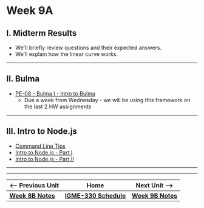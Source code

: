 # Week 9A

## I. Midterm Results
- We'll briefly review questions and their expected answers.
- We'll explain how the linear curve works.

<!-- 
## I. Audio Visualizer HW
- All done<sup>\*</sup> (... except for some of you who extended to tonight...)
- <sup>\*</sup> HW 2 - Demo video, narrated by you:
  - See instructions here - https://github.com/tonethar/IGME-330-Fall-2023/blob/main/hw/demo-video.md
  - This is a graded part of the HW (Documentation) 
  - Upload mp4 to dropbox, OR put YouTube link in comments field of dropbox before the dropbox closes (which is Wednesday night)
-->

<hr>

## II. Bulma
- [PE-08 - Bulma I - Intro to Bulma](../pe/pe-08.md)
  - Due a week from Wednesday - we will be using this framework on the last 2 HW assignments

<hr>

## III. Intro to Node.js
- [Command Line Tips](https://github.com/tonethar/IGME-330-Master/blob/master/notes/command-line-tips.md)
- [Intro to Node.js - Part I](https://github.com/tonethar/IGME-330-Master/blob/master/notes/intro-to-node-1.md)
- [Intro to Node.js - Part II](https://github.com/tonethar/IGME-330-Master/blob/master/notes/intro-to-node-2.md)
 
<hr><hr>


| <-- Previous Unit | Home | Next Unit -->
| --- | --- | --- 
| [**Week 8B Notes**](08B.md)  |  [**IGME-330 Schedule**](../schedule.md) | [**Week 9B Notes**](09B.md)
